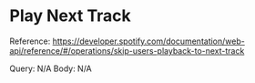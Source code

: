 ﻿# Play Next Track

Reference: https://developer.spotify.com/documentation/web-api/reference/#/operations/skip-users-playback-to-next-track

Query: N/A
Body: N/A